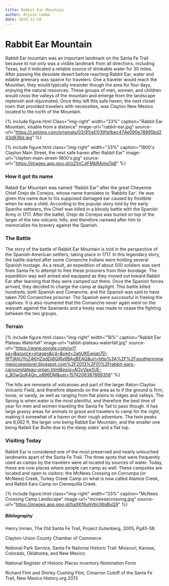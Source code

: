 ```yaml
---
title: Rabbit Ear Mountain
author: Alyssa Lemke
date: 2019-11-18
---
```


# Rabbit Ear Mountain

Rabbit Ear mountain was an important landmark on the Santa Fe Trail because kt not only was a visible landmark from all directions, including Texas, but it indicated a reliable source of drinkable water for 30 miles. After passing the desolate desert before reaching Rabbit Ear, water and edable greenary was sparce for travelers. One a traveler would reach the Mountian, they would typically meander though the area for four days, enjoying the natural resources. These groups of men, women, and children would cross the valleys of the mountain and emerge from the landscape replenish and rejuvinated. Once they left this safe haven, the next closet town that provided travelers with necessities, was Clayton New Mexico located to the north of the Mountain. 

{% include figure.html
  Class="img-right"
  width="33%"
  caption="Rabbit Ear Mountain, visable from a distance"
  image-url="rabbit-ear.jpg"
  source-url="https://i.pinimg.com/originals/03/91/ef/0391efbec474e090e78995bd243d936d.jpg" %}

{% include figure.html
  class="img-right"
  width="33%"
  caption="1800's Clayton Main Street, the next safe haven after Rabbit Ear"
  image-url="clayton-main-street-1800's.jpg"
  source-url="https://images.app.goo.gl/o21nCJiFMbRAmq7q8"
%}
### How it got its name

Rabbit Ear Mountain was named “Rabbit Ear” after the great Cheyenne Chief Orejo de Conejos, whose name translates to ‘Rabbits Ear’. He was given this name due to his supposed damaged ear caused by frostbite when he was a child. According to the popular story told by the early Spanihs settelers, this Chief was killed in a bloody battle with the Spanish Army in 1717. After the battel, Orejo de Conejos was buried on top of the larger of the two volcanic hills, and therefore nameed after him to memorialize his bravery against the Spanish. 

### The Battle

The story of the battle of Rabbit Ear Mountain is told in the perspective of the Spanish-American settlers, taking place in 1717. In this legendary story, the battle started after some Comanche Indians were holding several Spanish hostage. As a result, an expedition of about 500 soldiers was sent from Santa Fe to attempt to free these prisoners from thier bondage. The expedition was well armed and equipped as they moved out toward Rabbit Ear after learning that they were camped out there. Once the Spanish forces arrived, they decided to charge the camp at daylight. This battle killed hundreds, both Spanish and Comanche, and the Spanish was said to have taken 700 Comanches prisoner. The Spanish were successful in freeing the captives. It is also roumered that the Comanche never again went on the warpath against the Spaniards and a treaty was made to cease the fighting between the two grpups. 

### Terrain

{% include figure.html
  class="img-right"
  width="18%"
  caption="Rabbit Ear Plateau Waterfall"
  image-url="rabbit-plateau-waterfall.jpg"
  source-url="https://www.google.com/url?sa=i&source=images&cd=&ved=2ahUKEwjqp7D-9fTlAhUYoZ4KHZqdDi8QjRx6BAgBEAQ&url=http%3A%2F%2Fsouthernnewmexicoexplorer.blogspot.com%2F2013%2F01%2Frabbit-ears-canyonplateau-organ.html&psig=AOvVaw1UE-x_8OwQuK4Qn_o896DM&ust=1574206387669356"
%}

The hills are remnants of volcanoes and part of the larger Raton-Clayton Volcanic Field, and therefore depends on the area as to if the ground is firm, loose, or sandy, as well as ranging from flat plains to ridges and valleys. The Spring is when water is the most plentiful, and therefore the best time of year for men and women traveling the Santa Fe Tail to pass though. It has large grassy areas for animals to graze and travelers to camp for the night, making it somewhat of a haven on their rough adventure. The twin peaks are 6,062 ft, the larger one being Rabbit Ear Mountain, and the smaller one being Rabbit Ear Butte due to the steep sides’ and a flat top.

### Visiting Today

Rabbit Ear is considered one of the most preserved and nearly untouched landmarks apart of the Santa Fe Trail. The three spots that were frequently used as camps by the travelers were all located by sources of water. Today, these are now places where people can camp as well. These campsites are located and open to visitors: the McNees Crossing on Corrumpa (or McNees) Creek, Turkey Creek Camp on what is now called Alamos Creek, and Rabbit Ears Camp on Cienequilla Creek.

{% include figure.html
  class="img-right"
  width="33%"
  caption="McNees Crossing Camp Landscape"
  image-url="mcneesecrossing.jpg"
  source-url="https://images.app.goo.gl/haXKf6uhVbUWqBxQ9"
%}

##### Bibliography 

Henry Inman, The Old Santa Fe Trail, Project Gutenberg, 2005, Pg45-58.

Clayton-Union County Chamber of Commerce

National Park Service, Santa Fe National Historic Trail: Missouri, Kansas, Colorado, Oklahoma, and New Mexico 

National Register of Historic Places Inventory Nomination Form

Richard Flint and Shirley Cushing Flint, Cimarron Cutoff of the Santa Fe Trail, New Mexico History.org 2013
